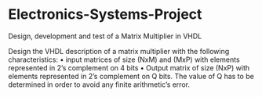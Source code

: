 # Electronics-Systems-Project
Design, development and test of a Matrix Multiplier in VHDL 


 Design the VHDL description of a matrix multiplier with the following characteristics: 
•	input matrices of size (NxM) and (MxP) with elements represented in 2’s complement on 4 bits 
•	Output matrix of size (NxP) with elements represented in 2’s complement on Q bits. The value of Q has to be determined in order to avoid any finite arithmetic’s error. 
